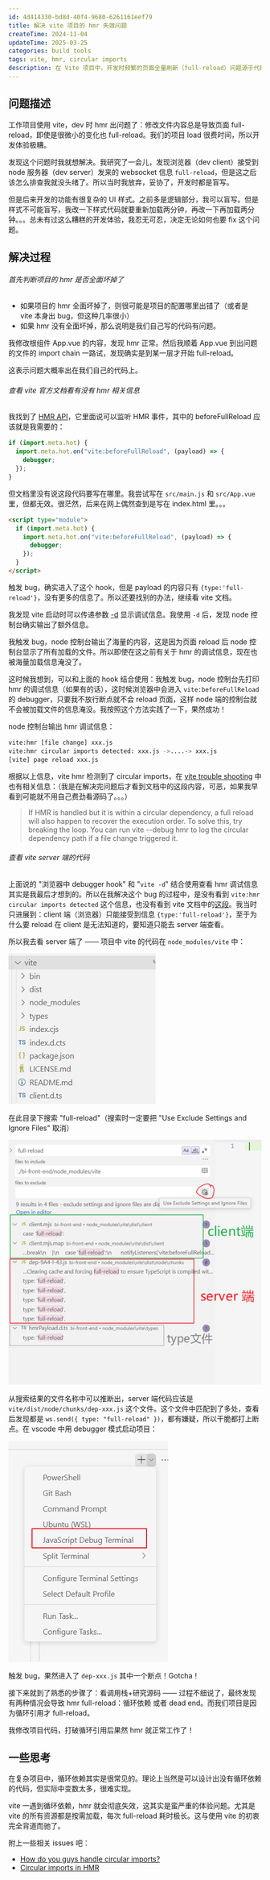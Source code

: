 ```yaml
---
id: 4d414330-bd8d-40f4-9680-6261161eef79
title: 解决 vite 项目的 hmr 失效问题
createTime: 2024-11-04
updateTime: 2025-03-25
categories: build tools
tags: vite, hmr, circular imports
description: 在 Vite 项目中，开发时频繁的页面全量刷新（full-reload）问题源于代码中的循环依赖（circular imports），导致 HMR（热模块替换）失效。通过调试工具和源码分析，定位并修复了循环依赖，恢复了 HMR 的正常工作。
---
```


## 问题描述

工作项目使用 vite，dev 时 hmr 出问题了：修改文件内容总是导致页面 full-reload，即使是很微小的变化也 full-reload。我们的项目 load 很费时间，所以开发体验极糟。

发现这个问题时我就想解决。我研究了一会儿，发现浏览器（dev client）接受到 node 服务器（dev server）发来的 websocket 信息 `full-reload`，但是这之后该怎么排查我就没头绪了。所以当时我放弃，妥协了，开发时都是盲写。

但是后来开发的功能有很复杂的 UI 样式。之前多是逻辑部分，我可以盲写。但是样式不可能盲写，我改一下样式代码就要重新加载两分钟，再改一下再加载两分钟。。。总未有过这么糟糕的开发体验，我忍无可忍，决定无论如何也要 fix 这个问题。

## 解决过程

###### 首先判断项目的 hmr 是否全面坏掉了

- 如果项目的 hmr 全面坏掉了，则很可能是项目的配置哪里出错了（或者是 vite 本身出 bug，但这种几率很小）
- 如果 hmr 没有全面坏掉，那么说明是我们自己写的代码有问题。

我修改根组件 App.vue 的内容，发现 hmr 正常。然后我顺着 App.vue 到出问题的文件的 import chain 一路试，发现确实是到某一层才开始 full-reload。

这表示问题大概率出在我们自己的代码上。

###### 查看 vite 官方文档看有没有 hmr 相关信息

我找到了 [HMR API](https://cn.vite.dev/guide/api-hmr)，它里面说可以监听 HMR 事件，其中的 beforeFullReload 应该就是我需要的：

```js
if (import.meta.hot) {
  import.meta.hot.on("vite:beforeFullReload", (payload) => {
    debugger;
  });
}
```

但文档里没有说这段代码要写在哪里。我尝试写在 `src/main.js` 和 `src/App.vue` 里，但都无效。很茫然，后来在网上偶然查到是写在 index.html 里。。。

```html
<script type="module">
  if (import.meta.hot) {
    import.meta.hot.on("vite:beforeFullReload", (payload) => {
      debugger;
    });
  }
</script>
```

触发 bug，确实进入了这个 hook，但是 payload 的内容只有 `{type:'full-reload'}`，没有更多的信息了。所以还要找别的办法，继续看 vite 文档。

我发现 vite 启动时可以传递参数 [-d](https://cn.vite.dev/guide/cli.html#options) 显示调试信息。我使用 `-d` 后，发现 node 控制台确实输出了额外信息。

我触发 bug，node 控制台输出了海量的内容，这是因为页面 reload 后 node 控制台显示了所有加载的文件。所以即使在这之前有关于 hmr 的调试信息，现在也被海量加载信息淹没了。

这时候我想到，可以和上面的 hook 结合使用：我触发 bug，node 控制台先打印 hmr 的调试信息（如果有的话），这时候浏览器中会进入 `vite:beforeFullReload` 的 debugger，只要我不放行断点就不会 reload 页面，这样 node 端的控制台就不会被加载文件的信息淹没。我按照这个方法实践了一下，果然成功！

node 控制台输出 hmr 调试信息：

```bash
vite:hmr [file change] xxx.js
vite:hmr circular imports detected: xxx.js ->....-> xxx.js
[vite] page reload xxx.js
```

根据以上信息，vite hmr 检测到了 circular imports，在 [vite trouble shooting](https://cn.vite.dev/guide/troubleshooting.html#hmr) 中也有相关信息：（我是在解决完问题后才看到文档中的这段内容，可恶，如果我早看到可能就不用自己费劲看源码了。。。）

> If HMR is handled but it is within a circular dependency, a full reload will also happen to recover the execution order. To solve this, try breaking the loop. You can run vite --debug hmr to log the circular dependency path if a file change triggered it.

###### 查看 vite server 端的代码

上面说的 "浏览器中 debugger hook" 和 "`vite -d`" 结合使用查看 hmr 调试信息其实是我最后才想到的。所以在我解决这个 bug 的过程中，是没有看到 `vite:hmr circular imports detected` 这个信息，也没有看到 vite 文档中的[这段](https://cn.vite.dev/guide/troubleshooting.html#hmr)。我当时只进展到：client 端（浏览器）只能接受到信息 `{type:'full-reload'}`，至于为什么要 reload 在 client 是无法知道的，要知道只能去 server 端查看。

所以我去看 server 端了 —— 项目中 vite 的代码在 `node_modules/vite` 中：

![alt text](../post-assets/540d8098-14b1-48a6-a7d2-df2854941545.png)

在此目录下搜索 "full-reload"（搜索时一定要把 "Use Exclude Settings and Ignore Files" 取消）

![alt text](../post-assets/7b917f42-61e8-41f8-9039-6f6fefde1c7a.png)

从搜索结果的文件名称中可以推断出，server 端代码应该是 `vite/dist/node/chunks/dep-xxx.js` 这个文件。这个文件中匹配到了多处，查看后发现都是 `ws.send({ type: "full-reload" })`，都有嫌疑，所以干脆都打上断点。在 vscode 中用 debugger 模式启动项目：

![alt text](../post-assets/af304229-37d8-4d47-ba1d-1029a94ed23b.png)

触发 bug，果然进入了 `dep-xxx.js` 其中一个断点！Gotcha！

接下来就到了熟悉的步骤了：看调用栈+研究源码 —— 过程不细说了，最终发现有两种情况会导致 hmr full-reload：循环依赖 或者 dead end。而我们项目是因为循环引用才 full-reload。

我修改项目代码，打破循环引用后果然 hmr 就正常工作了！

## 一些思考

在复杂项目中，循环依赖其实是很常见的。理论上当然是可以设计出没有循环依赖的代码，但实际中变数太多，很难实现。

vite 一遇到循环依赖，hmr 就会彻底失效，这其实是蛮严重的体验问题。尤其是 vite 的所有资源都是按需加载，每次 full-reload 耗时极长。这与使用 vite 的初衷完全背道而驰了。

附上一些相关 issues 吧：

- [How do you guys handle circular imports? ](https://github.com/vitejs/vite/discussions/16424)
- [Circular imports in HMR](https://github.com/vitejs/vite/issues/16580)

